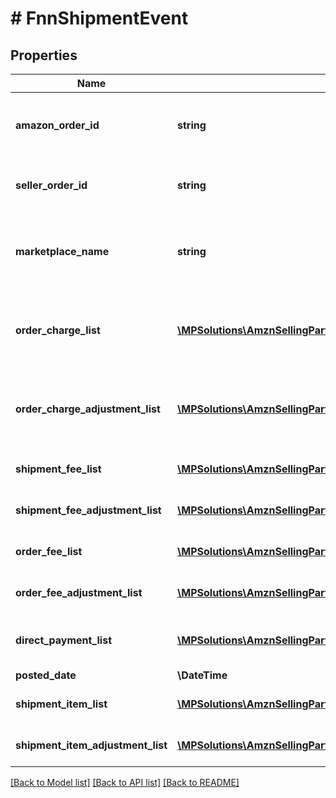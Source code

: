 # # FnnShipmentEvent

## Properties

Name | Type | Description | Notes
------------ | ------------- | ------------- | -------------
**amazon_order_id** | **string** | An Amazon-defined identifier for an order. | [optional]
**seller_order_id** | **string** | A seller-defined identifier for an order. | [optional]
**marketplace_name** | **string** | The name of the marketplace where the event occurred. | [optional]
**order_charge_list** | [**\MPSolutions\AmznSellingPartnerApi\Models\Finances\FnnChargeComponent[]**](FnnChargeComponent.md) | A list of charge information on the seller&#39;s account. | [optional]
**order_charge_adjustment_list** | [**\MPSolutions\AmznSellingPartnerApi\Models\Finances\FnnChargeComponent[]**](FnnChargeComponent.md) | A list of charge information on the seller&#39;s account. | [optional]
**shipment_fee_list** | [**\MPSolutions\AmznSellingPartnerApi\Models\Finances\FnnFeeComponent[]**](FnnFeeComponent.md) | A list of fee component information. | [optional]
**shipment_fee_adjustment_list** | [**\MPSolutions\AmznSellingPartnerApi\Models\Finances\FnnFeeComponent[]**](FnnFeeComponent.md) | A list of fee component information. | [optional]
**order_fee_list** | [**\MPSolutions\AmznSellingPartnerApi\Models\Finances\FnnFeeComponent[]**](FnnFeeComponent.md) | A list of fee component information. | [optional]
**order_fee_adjustment_list** | [**\MPSolutions\AmznSellingPartnerApi\Models\Finances\FnnFeeComponent[]**](FnnFeeComponent.md) | A list of fee component information. | [optional]
**direct_payment_list** | [**\MPSolutions\AmznSellingPartnerApi\Models\Finances\FnnDirectPayment[]**](FnnDirectPayment.md) | A list of direct payment information. | [optional]
**posted_date** | **\DateTime** |  | [optional]
**shipment_item_list** | [**\MPSolutions\AmznSellingPartnerApi\Models\Finances\FnnShipmentItem[]**](FnnShipmentItem.md) | A list of shipment items. | [optional]
**shipment_item_adjustment_list** | [**\MPSolutions\AmznSellingPartnerApi\Models\Finances\FnnShipmentItem[]**](FnnShipmentItem.md) | A list of shipment items. | [optional]

[[Back to Model list]](../../README.md#models) [[Back to API list]](../../README.md#endpoints) [[Back to README]](../../README.md)
